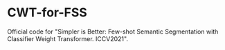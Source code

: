# CWT-for-FSS
Official code for "Simpler is Better: Few-shot Semantic Segmentation with Classifier Weight Transformer. ICCV2021".
